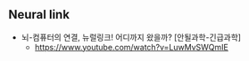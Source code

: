 #

## Neural link
* 뇌-컴퓨터의 연결, 뉴럴링크! 어디까지 왔을까? [안될과학-긴급과학]
  - https://www.youtube.com/watch?v=LuwMvSWQmIE
